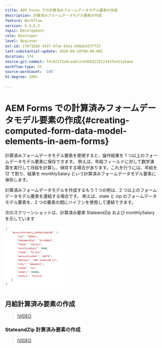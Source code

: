 ```yaml
---
title: AEM Forms での計算済みフォームデータモデル要素の作成
description: 計算済みフォームデータモデル要素の作成
feature: Workflow
version: 6.4,6.5
topic: Development
role: Developer
level: Beginner
exl-id: 1f6f1bb6-3437-4fae-b5a1-698ab357ff23
last-substantial-update: 2020-09-10T00:00:00Z
duration: 374
source-git-commit: f4c621f3a9caa8c2c64b8323312343fe421a5aee
workflow-type: ht
source-wordcount: '145'
ht-degree: 100%

---
```


# AEM Forms での計算済みフォームデータモデル要素の作成{#creating-computed-form-data-model-elements-in-aem-forms}

計算済みフォームデータモデル要素を使用すると、操作結果を 1 つ以上のフォームデータモデル要素に保存できます。 例えば、年給フィールドに対して数学演算を実行して月給を計算し、保存する場合があります。これを行うには、年給を 12 で割り、結果を monthlySalary という計算済みフォームデータモデル要素に保存します。

計算済みフォームデータモデルを作成するもう 1 つの例は、2 つ以上のフォームデータモデル要素を連結する場合です。 例えば、state と zip のフォームデータモデル要素を、2 つの要素の間にハイフンを使用して連結できます。

次のスクリーンショットは、計算済み要素 StateandZip および monthlySalary を示しています

![computedfdmelement](assets/computedfdmelement.gif)

## 月給計算済み要素の作成

>[!VIDEO](https://video.tv.adobe.com/v/23855?quality=12&learn=on)

### StateandZip 計算済み要素の作成

>[!VIDEO](https://video.tv.adobe.com/v/23856?quality=12&learn=on)
